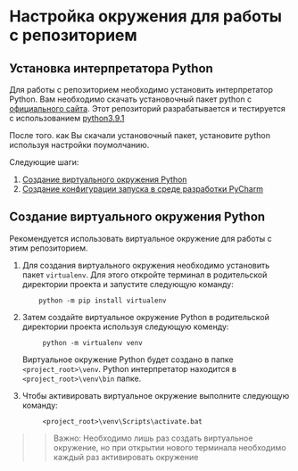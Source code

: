 # Настройка окружения для работы с репозиторием 

## Установка интерпретатора Python

Для работы с репозиторием необходимо установить интерпретатор Python. 
Вам необходимо скачать установочный пакет python с [официального сайта](https://www.python.org/downloads/).
Этот репозиторий разрабатывается и тестируется с использованием [python3.9.1](https://www.python.org/downloads/release/python-391/)  

После того. как Вы скачали установочный пакет, установите python используя настройки поумолчанию.

Следующие шаги:
1. [Создание виртуального окружения Python](#new-venv) 
2. [Создание конфигурации запуска в среде разработки PyCharm](#pycharm-config) 

## <a name="new-venv"></a>Создание виртуального окружения Python

Рекомендуется использовать виртуальное окружение для работы с этим репозиторием.

1. Для создания виртуального окружения необходимо установить пакет `virtualenv`.
    Для этого откройте терминал в родительской директории проекта и запустите следующую команду:
    ```shell script
        python -m pip install virtualenv
    ```

2. Затем создайте виртуальное окружение Python в родительской директории проекта используя следующую коменду:
   ```shell script
        python -m virtualenv venv
   ```
   Виртуальное окружение Python будет создано в папке `<project_root>\venv`.
   Python интерпретатор находится в `<project_root>\venv\bin` папке.

3. Чтобы активировать виртуальное окружение выполните следующую команду:
   ```shell script
        <project_root>\venv\Scripts\activate.bat
   ```
>>Важно: Необходимо лишь раз создать виртуальное окружение, но при открытии нового терминала необходимо каждый раз активировать окружение
